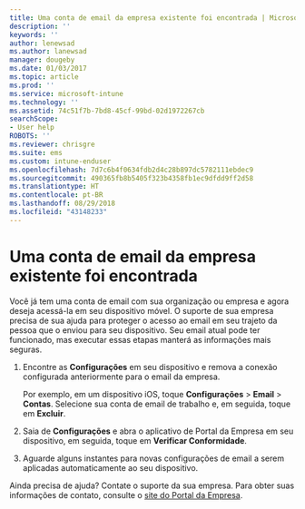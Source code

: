 ```yaml
---
title: Uma conta de email da empresa existente foi encontrada | Microsoft Docs
description: ''
keywords: ''
author: lenewsad
ms.author: lanewsad
manager: dougeby
ms.date: 01/03/2017
ms.topic: article
ms.prod: ''
ms.service: microsoft-intune
ms.technology: ''
ms.assetid: 74c51f7b-7bd8-45cf-99bd-02d1972267cb
searchScope:
- User help
ROBOTS: ''
ms.reviewer: chrisgre
ms.suite: ems
ms.custom: intune-enduser
ms.openlocfilehash: 7d7c6b4f0634fdb2d4c28b897dc5782111ebdec9
ms.sourcegitcommit: 490365fb8b5405f323b4358fb1ec9dfdd9ff2d58
ms.translationtype: HT
ms.contentlocale: pt-BR
ms.lasthandoff: 08/29/2018
ms.locfileid: "43148233"
---
```

# <a name="an-existing-company-email-account-was-found"></a>Uma conta de email da empresa existente foi encontrada

Você já tem uma conta de email com sua organização ou empresa e agora deseja acessá-la em seu dispositivo móvel. O suporte de sua empresa precisa de sua ajuda para proteger o acesso ao email em seu trajeto da pessoa que o enviou para seu dispositivo. Seu email atual pode ter funcionado, mas executar essas etapas manterá as informações mais seguras.

1.  Encontre as **Configurações** em seu dispositivo e remova a conexão configurada anteriormente para o email da empresa.

    Por exemplo, em um dispositivo iOS, toque **Configurações** > **Email** > **Contas**. Selecione sua conta de email de trabalho e, em seguida, toque em **Excluir**.

2.  Saia de **Configurações** e abra o aplicativo de Portal da Empresa em seu dispositivo, em seguida, toque em **Verificar Conformidade**.

3.  Aguarde alguns instantes para novas configurações de email a serem aplicadas automaticamente ao seu dispositivo.

Ainda precisa de ajuda? Contate o suporte da sua empresa. Para obter suas informações de contato, consulte o [site do Portal da Empresa](https://go.microsoft.com/fwlink/?linkid=2010980).
